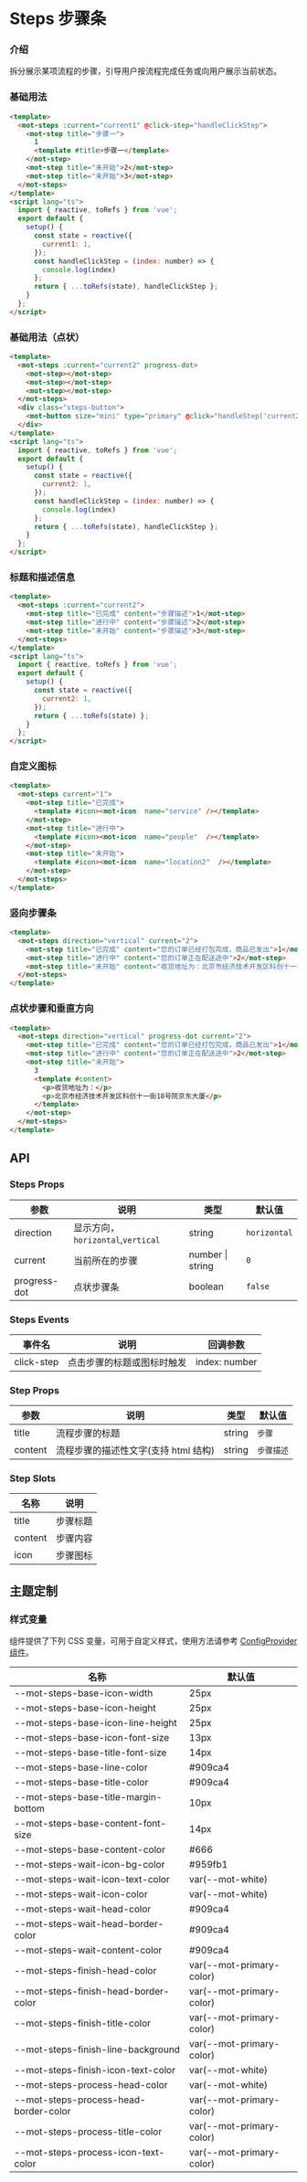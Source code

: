 # Steps 步骤条

### 介绍

拆分展示某项流程的步骤，引导用户按流程完成任务或向用户展示当前状态。

### 基础用法

```html
<template>
  <mot-steps :current="current1" @click-step="handleClickStep">
    <mot-step title="步骤一">
      1
      <template #title>步骤一</template>
    </mot-step>
    <mot-step title="未开始">2</mot-step>
    <mot-step title="未开始">3</mot-step>
  </mot-steps>
</template>
<script lang="ts">
  import { reactive, toRefs } from 'vue';
  export default {
    setup() {
      const state = reactive({
        current1: 1,
      });
      const handleClickStep = (index: number) => {
        console.log(index)
      };
      return { ...toRefs(state), handleClickStep };
    }
  };
</script>
```

### 基础用法（点状）

```html
<template>
  <mot-steps :current="current2" progress-dot>
    <mot-step></mot-step>
    <mot-step></mot-step>
    <mot-step></mot-step>
  </mot-steps>
  <div class="steps-button">
    <mot-button size="mini" type="primary" @click="handleStep('current2')">{{ translate('next') }}</mot-button>
  </div>
</template>
<script lang="ts">
  import { reactive, toRefs } from 'vue';
  export default {
    setup() {
      const state = reactive({
        current2: 1,
      });
      const handleClickStep = (index: number) => {
        console.log(index)
      };
      return { ...toRefs(state), handleClickStep };
    }
  };
</script>
```

### 标题和描述信息

```html
<template>
  <mot-steps :current="current2">
    <mot-step title="已完成" content="步骤描述">1</mot-step>
    <mot-step title="进行中" content="步骤描述">2</mot-step>
    <mot-step title="未开始" content="步骤描述">3</mot-step>
  </mot-steps>
</template>
<script lang="ts">
  import { reactive, toRefs } from 'vue';
  export default {
    setup() {
      const state = reactive({
        current2: 1,
      });
      return { ...toRefs(state) };
    }
  };
</script>
```

### 自定义图标

```html
<template>
  <mot-steps current="1">
    <mot-step title="已完成">
      <template #icon><mot-icon  name="service" /></template>
    </mot-step>
    <mot-step title="进行中">
      <template #icon><mot-icon  name="people"  /></template>
    </mot-step>
    <mot-step title="未开始">
      <template #icon><mot-icon  name="location2"  /></template>
    </mot-step>
  </mot-steps>
</template>
```

### 竖向步骤条

```html
<template>
  <mot-steps direction="vertical" current="2">
    <mot-step title="已完成" content="您的订单已经打包完成，商品已发出">1</mot-step>
    <mot-step title="进行中" content="您的订单正在配送途中">2</mot-step>
    <mot-step title="未开始" content="收货地址为：北京市经济技术开发区科创十一街18号院京东大厦">3</mot-step>
  </mot-steps>
</template>
```

### 点状步骤和垂直方向

```html
<template>
  <mot-steps direction="vertical" progress-dot current="2">
    <mot-step title="已完成" content="您的订单已经打包完成，商品已发出">1</mot-step>
    <mot-step title="进行中" content="您的订单正在配送途中">2</mot-step>
    <mot-step title="未开始">
      3
      <template #content>
        <p>收货地址为：</p>
        <p>北京市经济技术开发区科创十一街18号院京东大厦</p>
      </template>
    </mot-step>
  </mot-steps>
</template>
```

## API

### Steps Props

| 参数         | 说明                              | 类型             | 默认值       |
| ------------ | --------------------------------- | ---------------- | ------------ |
| direction    | 显示方向，`horizontal`,`vertical` | string           | `horizontal` |
| current      | 当前所在的步骤                    | number \| string | `0`          |
| progress-dot | 点状步骤条                        | boolean          | `false`      |

### Steps Events

| 事件名     | 说明                       | 回调参数      |
| ---------- | -------------------------- | ------------- |
| click-step | 点击步骤的标题或图标时触发 | index: number |

### Step Props

| 参数    | 说明                                 | 类型   | 默认值     |
| ------- | ------------------------------------ | ------ | ---------- |
| title   | 流程步骤的标题                       | string | `步骤`     |
| content | 流程步骤的描述性文字(支持 html 结构) | string | `步骤描述` |

### Step Slots

| 名称    | 说明     |
| ------- | -------- |
| title   | 步骤标题 |
| content | 步骤内容 |
| icon    | 步骤图标 |

## 主题定制

### 样式变量

组件提供了下列 CSS 变量，可用于自定义样式，使用方法请参考 [ConfigProvider 组件](/components/configprovider)。

| 名称                                  | 默认值                   |
| ------------------------------------- | ------------------------ |
| --mot-steps-base-icon-width           | 25px                     |
| --mot-steps-base-icon-height          | 25px                     |
| --mot-steps-base-icon-line-height     | 25px                     |
| --mot-steps-base-icon-font-size       | 13px                     |
| --mot-steps-base-title-font-size      | 14px                     |
| --mot-steps-base-line-color           | #909ca4                  |
| --mot-steps-base-title-color          | #909ca4                  |
| --mot-steps-base-title-margin-bottom  | 10px                     |
| --mot-steps-base-content-font-size    | 14px                     |
| --mot-steps-base-content-color        | #666                     |
| --mot-steps-wait-icon-bg-color        | #959fb1                  |
| --mot-steps-wait-icon-text-color      | var(--mot-white)         |
| --mot-steps-wait-icon-color           | var(--mot-white)         |
| --mot-steps-wait-head-color           | #909ca4                  |
| --mot-steps-wait-head-border-color    | #909ca4                  |
| --mot-steps-wait-content-color        | #909ca4                  |
| --mot-steps-finish-head-color         | var(--mot-primary-color) |
| --mot-steps-finish-head-border-color  | var(--mot-primary-color) |
| --mot-steps-finish-title-color        | var(--mot-primary-color) |
| --mot-steps-finish-line-background    | var(--mot-primary-color) |
| --mot-steps-finish-icon-text-color    | var(--mot-white)         |
| --mot-steps-process-head-color        | var(--mot-white)         |
| --mot-steps-process-head-border-color | var(--mot-primary-color) |
| --mot-steps-process-title-color       | var(--mot-primary-color) |
| --mot-steps-process-icon-text-color   | var(--mot-primary-color) |
